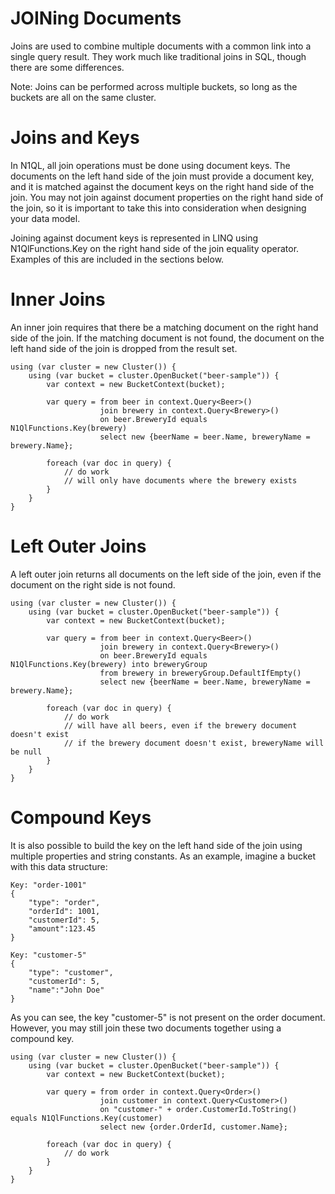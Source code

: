 JOINing Documents
=================
Joins are used to combine multiple documents with a common link into a single query result.  They work much like traditional joins in SQL, though there are some differences.

Note: Joins can be performed across multiple buckets, so long as the buckets are all on the same cluster.

Joins and Keys
==============
In N1QL, all join operations must be done using document keys.  The documents on the left hand side of the join must provide a document key, and it is matched against the document keys on the right hand side of the join.  You may not join against document properties on the right hand side of the join, so it is important to take this into consideration when designing your data model.

Joining against document keys is represented in LINQ using N1QlFunctions.Key on the right hand side of the join equality operator.  Examples of this are included in the sections below.

Inner Joins
===========
An inner join requires that there be a matching document on the right hand side of the join.  If the matching document is not found, the document on the left hand side of the join is dropped from the result set.

	using (var cluster = new Cluster()) {
		using (var bucket = cluster.OpenBucket("beer-sample")) {
			var context = new BucketContext(bucket);

			var query = from beer in context.Query<Beer>()
						join brewery in context.Query<Brewery>()
						on beer.BreweryId equals N1QlFunctions.Key(brewery)
						select new {beerName = beer.Name, breweryName = brewery.Name};

			foreach (var doc in query) {
				// do work
				// will only have documents where the brewery exists
			}
		}
	}

Left Outer Joins
================
A left outer join returns all documents on the left side of the join, even if the document on the right side is not found.

	using (var cluster = new Cluster()) {
		using (var bucket = cluster.OpenBucket("beer-sample")) {
			var context = new BucketContext(bucket);

			var query = from beer in context.Query<Beer>()
						join brewery in context.Query<Brewery>()
						on beer.BreweryId equals N1QlFunctions.Key(brewery) into breweryGroup
						from brewery in breweryGroup.DefaultIfEmpty()
						select new {beerName = beer.Name, breweryName = brewery.Name};

			foreach (var doc in query) {
				// do work
				// will have all beers, even if the brewery document doesn't exist
				// if the brewery document doesn't exist, breweryName will be null
			}
		}
	}

Compound Keys
=============
It is also possible to build the key on the left hand side of the join using multiple properties and string constants.  As an example, imagine a bucket with this data structure:

	Key: "order-1001"
	{
		"type": "order",
		"orderId": 1001,
		"customerId": 5,
		"amount":123.45
	}

	Key: "customer-5"
	{
		"type": "customer",
		"customerId": 5,
		"name":"John Doe"
	}

As you can see, the key "customer-5" is not present on the order document.  However, you may still join these two documents together using a compound key.

	using (var cluster = new Cluster()) {
		using (var bucket = cluster.OpenBucket("beer-sample")) {
			var context = new BucketContext(bucket);

			var query = from order in context.Query<Order>()
						join customer in context.Query<Customer>()
						on "customer-" + order.CustomerId.ToString() equals N1QlFunctions.Key(customer)
						select new {order.OrderId, customer.Name};

			foreach (var doc in query) {
				// do work
			}
		}
	}
